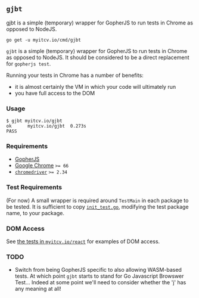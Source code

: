 <!-- __JSON: go list -json .
## `{{ filepathBase .Out.ImportPath}}`

{{.Out.Doc}}

```
go get -u {{.Out.ImportPath}}
```
-->
## `gjbt`

gjbt is a simple (temporary) wrapper for GopherJS to run tests in Chrome as opposed to NodeJS.

```
go get -u myitcv.io/cmd/gjbt
```
<!-- END -->

`gjbt` is a simple (temporary) wrapper for GopherJS to run tests in Chrome as opposed to NodeJS. It should be considered
to be a direct replacement for `gopherjs test`.

Running your tests in Chrome has a number of benefits:

* it is almost certainly the VM in which your code will ultimately run
* you have full access to the DOM

### Usage

```
$ gjbt myitcv.io/gjbt
ok      myitcv.io/gjbt  0.273s
PASS
```

### Requirements

* [GopherJS](https://github.com/gopherjs/gopherjs)
* [Google Chrome](https://www.google.com/chrome/) `>= 66`
* [`chromedriver`](http://chromedriver.chromium.org/) `>= 2.34`

### Test Requirements

(For now) A small wrapper is required around `TestMain` in each package to be tested. It is sufficient to copy
[`init_test.go`](https://github.com/myitcv/gjbt/blob/master/testdata/test.001/init_test.go), modifying the test package name, to your
package.

### DOM Access

See [the tests in `myitcv.io/react`](https://github.com/myitcv/x/blob/master/react/a_elem_test.go) for examples of DOM
access.

### TODO

* Switch from being GopherJS specific to also allowing WASM-based tests. At which point `gjbt` starts to stand for Go
  Javascript Browswer Test... Indeed at some point we'll need to consider whether the 'j' has any meaning at all!
